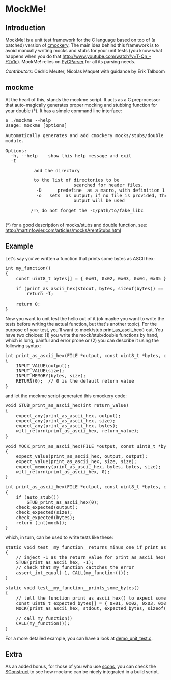 MockMe! 
=======

Introduction
------------

MockMe! is a unit test framework for the C language based on top of (a patched)
version of <a href="http://code.google.com/p/cmockery/">cmockery</a>. The main idea behind
this framework is to avoid manually writing mocks and stubs for your unit tests
(you know what happens when you do that http://www.youtube.com/watch?v=T-Qn_-F2x1c).
MockMe! relies on <a href="http://code.google.com/p/pycparser/">PyCParser</a> for all its parsing
needs.

*Contributors*: Cédric Meuter, Nicolas Maquet with guidance by Erik Talboom

mockme
------

At the heart of this, stands the mockme script. It acts as a C preprocessor that
auto-magically generates proper mocking and stubbing function for your double (*).
It has a simple command line interface:

<pre>
$ ./mockme --help
Usage: mockme [options] <INFILE>

Automatically generates and add cmockery mocks/stubs/double functions to a C
module.

Options:
  -h, --help    show this help message and exit
  -I <DIR>      add the directory <DIR> to the list of directories to be
                searched for header files.
  -D <NAME>     predefine <NAME> as a macro, with definition 1
  -o <OUTFILE>  sets <OUTFILE> as output; if no file is provided, the standard
                output will be used

/!\ do not forget the -I/path/to/fake_libc
</pre>

(*) for a good description of mocks/stubs and double function, see:
    http://martinfowler.com/articles/mocksArentStubs.html


Example
-------
Let's say you've written a function that prints some bytes as ASCII hex:

<pre>
int my_function()
{
	const uint8_t bytes[] = { 0x01, 0x02, 0x03, 0x04, 0x05 };

	if (print_as_ascii_hex(stdout, bytes, sizeof(bytes)) == -1)
		return -1;

	return 0;
}
</pre>

Now you want to unit test the hello out of it (ok maybe you want to write 
the tests before writing the actual function, but that's another topic).
For the purpose of your test, you'll want to mock/stub print_as_ascii_hex() out.
You have two choices: (1) you write the mock/stub/double functions by hand,
which is long, painful and error prone or (2) you can describe it using the
following syntax:

<pre>
int print_as_ascii_hex(FILE *output, const uint8_t *bytes, const size_t size)
{
    INPUT_VALUE(output);
    INPUT_VALUE(size);
    INPUT_MEMORY(bytes, size);  
    RETURN(0);	// 0 is the default return value
}
</pre>

and let the mockme script generated this cmockery code:

<pre>
void STUB_print_as_ascii_hex(int return_value)
{
    expect_any(print_as_ascii_hex, output);
    expect_any(print_as_ascii_hex, size);
    expect_any(print_as_ascii_hex, bytes);
    will_return(print_as_ascii_hex, return_value);
}

void MOCK_print_as_ascii_hex(FILE *output, const uint8_t *bytes, const size_t size)
{
    expect_value(print_as_ascii_hex, output, output);
    expect_value(print_as_ascii_hex, size, size);
    expect_memory(print_as_ascii_hex, bytes, bytes, size);
    will_return(print_as_ascii_hex, 0);
}

int print_as_ascii_hex(FILE *output, const uint8_t *bytes, const size_t size)
{
    if (auto_stub())
        STUB_print_as_ascii_hex(0);
    check_expected(output);
    check_expected(size);
    check_expected(bytes);
    return (int)mock();
}
</pre>

which, in turn, can be used to write tests like these:

<pre>
static void test__my_function__returns_minus_one_if_print_as_ascii_hex_fails() 
{
	// inject -1 as the return value for print_as_ascii_hex()
    STUB(print_as_ascii_hex, -1);  
    // check that my_function cactches the error
    assert_int_equal(-1, CALL(my_function()));
}

static void test__my_function__prints_some_bytes()
{
	// tell the function print_as_ascii_hex() to expect some bytes to be printed on stdout
    const uint8_t expected_bytes[] = { 0x01, 0x02, 0x03, 0x04, 0x05 };    MOCK(print_as_ascii_hex, stdout, expected_bytes, sizeof(expected_bytes));

	// call my_function()    
    CALL(my_function());}
</pre>

For a more detailed example, you can have a look at 
<a href="https://github.com/meuter/mockme/blob/master/demo/demo_unit_test.c">demo_unit_test.c</a>.

Extra
-----

As an added bonus, for those of you who use <a href="http://www.scons.org/">scons</a>, you can check the
<a href="https://github.com/meuter/mockme/blob/master/SConstruct">SConstruct</a> to see how
mockme can be nicely integrated in a build script.

